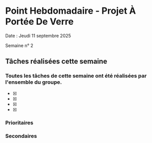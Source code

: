 # Point Hebdomadaire - Projet À Portée De Verre

Date : Jeudi 11 septembre 2025

Semaine n° 2

## Tâches réalisées cette semaine

### Toutes les tâches de cette semaine ont été réalisées par l'ensemble du groupe.


- [x] 

- [x] 

- [x] 

- [x] 

### Prioritaires


### Secondaires
